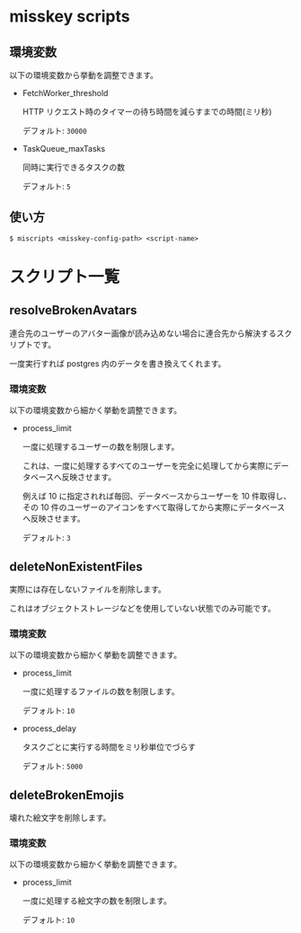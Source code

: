 # misskey scripts

## 環境変数

以下の環境変数から挙動を調整できます。

- FetchWorker_threshold

  HTTP リクエスト時のタイマーの待ち時間を減らすまでの時間(ミリ秒)

  デフォルト: `30000`

- TaskQueue_maxTasks

  同時に実行できるタスクの数

  デフォルト: `5`

## 使い方

```plain
$ miscripts <misskey-config-path> <script-name>
```

# スクリプト一覧

## resolveBrokenAvatars

連合先のユーザーのアバター画像が読み込めない場合に連合先から解決するスクリプトです。

一度実行すれば postgres 内のデータを書き換えてくれます。

### 環境変数

以下の環境変数から細かく挙動を調整できます。

- process_limit

  一度に処理するユーザーの数を制限します。

  これは、一度に処理するすべてのユーザーを完全に処理してから実際にデータベースへ反映させます。

  例えば 10 に指定されれば毎回、データベースからユーザーを 10 件取得し、その 10 件のユーザーのアイコンをすべて取得してから実際にデータベースへ反映させます。

  デフォルト: `3`

## deleteNonExistentFiles

実際には存在しないファイルを削除します。

これはオブジェクトストレージなどを使用していない状態でのみ可能です。

### 環境変数

以下の環境変数から細かく挙動を調整できます。

- process_limit

  一度に処理するファイルの数を制限します。

  デフォルト: `10`

- process_delay

  タスクごとに実行する時間をミリ秒単位でづらす

  デフォルト: `5000`

## deleteBrokenEmojis

壊れた絵文字を削除します。

### 環境変数

以下の環境変数から細かく挙動を調整できます。

- process_limit

  一度に処理する絵文字の数を制限します。

  デフォルト: `10`
